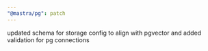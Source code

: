 ```yaml
---
"@mastra/pg": patch
---
```


updated schema for storage config to align with pgvector and added validation for pg connections
